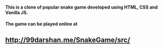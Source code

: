 #### This is a clone of popular snake game developed using HTML, CSS and Vanilla JS.
#### The game can be played online at
## http://99darshan.me/SnakeGame/src/